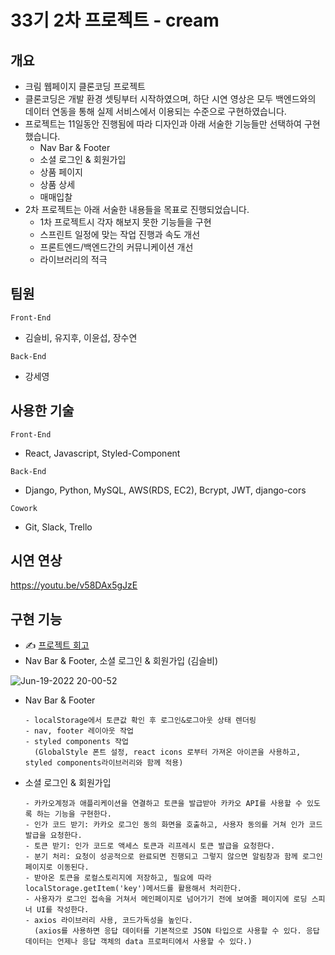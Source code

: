 # 33기 2차 프로젝트 - cream

## 개요

- 크림 웹페이지 클론코딩 프로젝트
- 클론코딩은 개발 환경 셋팅부터 시작하였으며, 하단 시연 영상은 모두 백엔드와의 데이터 연동을 통해 실제 서비스에서 이용되는 수준으로 구현하였습니다.
- 프로젝트는 11일동안 진행됨에 따라 디자인과 아래 서술한 기능들만 선택하여 구현했습니다.
  - Nav Bar & Footer
  - 소셜 로그인 & 회원가입
  - 상품 페이지
  - 상품 상세
  - 매매입찰
- 2차 프로젝트는 아래 서술한 내용들을 목표로 진행되었습니다.
  - 1차 프로젝트시 각자 해보지 못한 기능들을 구현
  - 스프린트 일정에 맞는 작업 진행과 속도 개선
  - 프론트엔드/백엔드간의 커뮤니케이션 개선
  - 라이브러리의 적극

## 팀원

`Front-End`

- 김슬비, 유지후, 이윤섭, 장수연

`Back-End`

- 강세영

## 사용한 기술

`Front-End`

- React, Javascript, Styled-Component

`Back-End`

- Django, Python, MySQL, AWS(RDS, EC2), Bcrypt, JWT, django-cors

`Cowork`

- Git, Slack, Trello

## 시연 연상

https://youtu.be/v58DAx5gJzE

## 구현 기능
- ✍️ [프로젝트 회고](https://velog.io/@seul06/cream-%ED%94%84%EB%A1%9C%EC%A0%9D%ED%8A%B8)
- Nav Bar & Footer, 소셜 로그인 & 회원가입 (김슬비)

![Jun-19-2022 20-00-52](https://user-images.githubusercontent.com/93895746/174477730-60f5777c-3bd5-4b19-ab14-9889ebb7148e.gif)

  - Nav Bar & Footer

    ```
    - localStorage에서 토큰값 확인 후 로그인&로그아웃 상태 렌더링 
    - nav, footer 레이아웃 작업
    - styled components 작업 
      (GlobalStyle 폰트 설정, react icons 로부터 가져온 아이콘을 사용하고, styled components라이브러리와 함께 적용)
    ```
    
  
  - 소셜 로그인 & 회원가입

    ```
    - 카카오계정과 애플리케이션을 연결하고 토큰을 발급받아 카카오 API를 사용할 수 있도록 하는 기능을 구현한다.
    - 인가 코드 받기: 카카오 로그인 동의 화면을 호출하고, 사용자 동의를 거쳐 인가 코드 발급을 요청한다.
    - 토큰 받기: 인가 코드로 액세스 토큰과 리프레시 토큰 발급을 요청한다.
    - 분기 처리: 요청이 성공적으로 완료되면 진행되고 그렇지 않으면 알림창과 함께 로그인 페이지로 이동된다.
    - 받아온 토큰을 로컬스토리지에 저장하고, 필요에 따라 localStorage.getItem('key')메서드를 활용해서 처리한다.
    - 사용자가 로그인 접속을 거쳐서 메인페이지로 넘어가기 전에 보여줄 페이지에 로딩 스피너 UI를 작성한다.
    - axios 라이브러리 사용, 코드가독성을 높인다.
      (axios를 사용하면 응답 데이터를 기본적으로 JSON 타입으로 사용할 수 있다. 응답 데이터는 언제나 응답 객체의 data 프로퍼티에서 사용할 수 있다.)
    ```

<br/>
<br/>
<br/>



